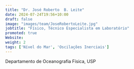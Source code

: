 ```yaml
---
title: "Dr. José Roberto  B. Leite"
date: 2024-07-24T19:56+10:00
draft: false
image: "images/team/JoseRobertoLeite.jpg"
jobtitle: "Físico, Técnico Especialista em Laboratório"
promoted: true
Website: 
weight: 2
tags: ['Nível do Mar', 'Oscilações Inerciais']
---
```



Departamento de Oceanografia Física, USP                                          